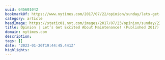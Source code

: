 ```yaml
---
uuid: 645601042
bookmarkOf: https://www.nytimes.com/2017/07/22/opinion/sunday/lets-get-excited-about-maintenance.html
category: article
headImage: https://static01.nyt.com/images/2017/07/23/opinion/sunday/23russellWEB/23russellWEB-largeHorizontalJumbo.jpg?year=2017&h=683&w=1024&s=453f651ac01ce918cf5e3bc786a6b6cd154c6df2a8c59b875981689ba475fc08&k=ZQJBKqZ0VN
title: Opinion | Let’s Get Excited About Maintenance! (Published 2017)
domain: nytimes.com
description: 
tags: []
date: '2023-01-26T19:44:45.441Z'
highlights: 
---
```



